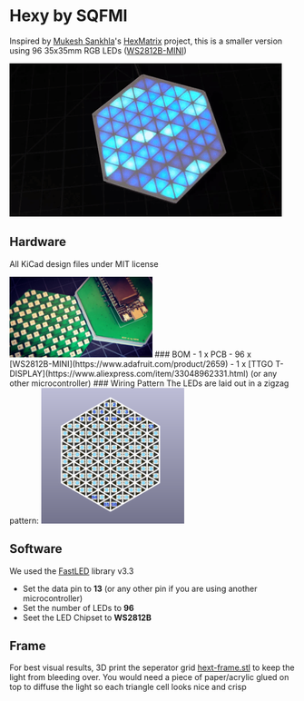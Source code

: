 # Hexy by SQFMI

Inspired by [Mukesh Sankhla](https://www.youtube.com/c/MukeshSankhla)'s [HexMatrix](https://hackaday.io/project/173732-rgb-hexmatrix-iot-clock) project, this is a smaller version using 96 35x35mm RGB LEDs ([WS2812B-MINI](https://www.adafruit.com/product/2659))

![hexy](hexygif.gif)

## Hardware
All KiCad design files under MIT license

<img src="hexy.jpg" width="50%">
### BOM
- 1 x PCB
- 96 x [WS2812B-MINI](https://www.adafruit.com/product/2659)
- 1 x [TTGO T-DISPLAY](https://www.aliexpress.com/item/33048962331.html) (or any other microcontroller)
### Wiring Pattern
The LEDs are laid out in a zigzag pattern:

<img src="hexy-wiring-pattern.png" width="50%">

## Software
We used the [FastLED](https://github.com/FastLED/FastLED) library v3.3
- Set the data pin to **13** (or any other pin if you are using another microcontroller)
- Set the number of LEDs to **96**
- Seet the LED Chipset to **WS2812B**

## Frame
For best visual results, 3D print the seperator grid [hext-frame.stl](hexy-frame.stl) to keep the light from bleeding over. You would need a piece of paper/acrylic glued on top to diffuse the light so each triangle cell looks nice and crisp
